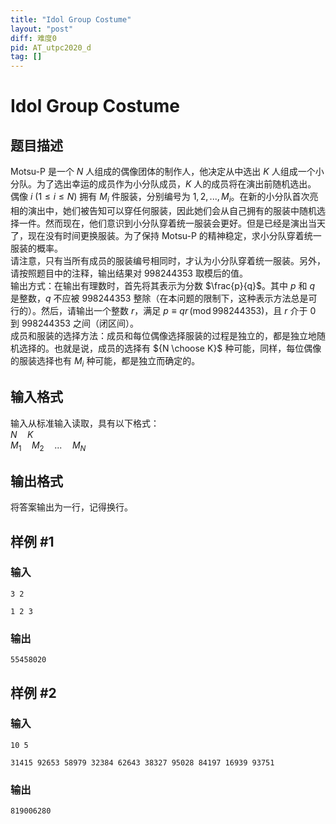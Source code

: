 ```yaml
---
title: "Idol Group Costume"
layout: "post"
diff: 难度0
pid: AT_utpc2020_d
tag: []
---
```


# Idol Group Costume

## 题目描述

Motsu-P 是一个 $N$ 人组成的偶像团体的制作人，他决定从中选出 $K$ 人组成一个小分队。为了选出幸运的成员作为小分队成员，$K$ 人的成员将在演出前随机选出。  
偶像 $i$ $(1 \leq i \leq N)$ 拥有 $M_i$ 件服装，分别编号为 $1, 2, ..., M_i$。在新的小分队首次亮相的演出中，她们被告知可以穿任何服装，因此她们会从自己拥有的服装中随机选择一件。然而现在，他们意识到小分队穿着统一服装会更好。但是已经是演出当天了，现在没有时间更换服装。为了保持 Motsu-P 的精神稳定，求小分队穿着统一服装的概率。  
请注意，只有当所有成员的服装编号相同时，才认为小分队穿着统一服装。另外，请按照题目中的注释，输出结果对 $998244353$ 取模后的值。  
输出方式：在输出有理数时，首先将其表示为分数 $\frac{p}{q}$。其中 $p$ 和 $q$ 是整数，$q$ 不应被 $998244353$ 整除（在本问题的限制下，这种表示方法总是可行的）。然后，请输出一个整数 $r$，满足 $p \equiv qr \, (\text{mod} \, 998244353)$，且 $r$ 介于 $0$ 到 $998244353$ 之间（闭区间）。  
成员和服装的选择方法：成员和每位偶像选择服装的过程是独立的，都是独立地随机选择的。也就是说，成员的选择有 ${N \choose K}$ 种可能，同样，每位偶像的服装选择也有 $M_i$ 种可能，都是独立而确定的。

## 输入格式

输入从标准输入读取，具有以下格式：  
$N \quad K$  
$M_1 \quad M_2 \quad ... \quad M_N$

## 输出格式

将答案输出为一行，记得换行。

## 样例 #1

### 输入

```
3 2
1 2 3
```

### 输出

```
55458020
```

## 样例 #2

### 输入

```
10 5
31415 92653 58979 32384 62643 38327 95028 84197 16939 93751
```

### 输出

```
819006280
```

